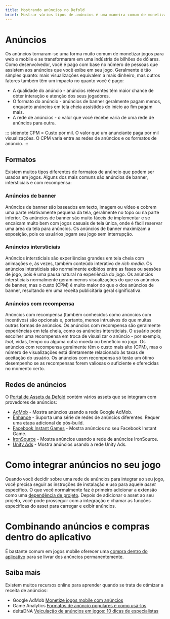 ```yaml
---
title: Mostrando anúncios no Defold
brief: Mostrar vários tipos de anúncios é uma maneira comum de monetizar jogos para web e mobile. Este manual mostra várias maneiras de monetizar seu jogo usando anúncios.
---
```


# Anúncios

Os anúncios tornaram-se uma forma muito comum de monetizar jogos para web e mobile e se transformaram em uma indústria de bilhões de dólares. Como desenvolvedor, você é pago com base no número de pessoas que assistem aos anúncios que você exibe em seu jogo. Geralmente é tão simples quanto: mais visualizações equivalem a mais dinheiro, mas outros fatores também têm um impacto no quanto você é pago:

* A qualidade do anúncio - anúncios relevantes têm maior chance de obter interação e atenção dos seus jogadores.
* O formato do anúncio - anúncios de banner geralmente pagam menos, enquanto anúncios em tela cheia assistidos do início ao fim pagam mais.
* A rede de anúncios - o valor que você recebe varia de uma rede de anúncios para outra.

::: sidenote
CPM = Custo por mil. O valor que um anunciante paga por mil visualizações. O CPM varia entre as redes de anúncios e os formatos de anúncio.
:::

## Formatos

Existem muitos tipos diferentes de formatos de anúncio que podem ser usados em jogos. Alguns dos mais comuns são anúncios de banner, intersticiais e com recompensa:

### Anúncios de banner

Anúncios de banner são baseados em texto, imagem ou vídeo e cobrem uma parte relativamente pequena da tela, geralmente no topo ou na parte inferior. Os anúncios de banner são muito fáceis de implementar e se encaixam muito bem com jogos casuais de tela única, onde é fácil reservar uma área da tela para anúncios. Os anúncios de banner maximizam a exposição, pois os usuários jogam seu jogo sem interrupção.

### Anúncios intersticiais

Anúncios intersticiais são experiências grandes em tela cheia com animações e, às vezes, também conteúdo interativo de *rich media*. Os anúncios intersticiais são normalmente exibidos entre as fases ou sessões de jogo, pois é uma pausa natural na experiência do jogo. Os anúncios intersticiais normalmente geram menos visualizações do que os anúncios de banner, mas o custo (CPM) é muito maior do que o dos anúncios de banner, resultando em uma receita publicitária geral significativa.

### Anúncios com recompensa

Anúncios com recompensa (também conhecidos como anúncios com incentivos) são opcionais e, portanto, menos intrusivos do que muitas outras formas de anúncios. Os anúncios com recompensa são geralmente experiências em tela cheia, como os anúncios intersticiais. O usuário pode escolher uma recompensa em troca de visualizar o anúncio - por exemplo, *loot*, vidas, tempo ou alguma outra moeda ou benefício no jogo. Os anúncios com recompensa geralmente têm o custo mais alto (CPM), mas o número de visualizações está diretamente relacionado às taxas de aceitação do usuário. Os anúncios com recompensa só terão um ótimo desempenho se as recompensas forem valiosas o suficiente e oferecidas no momento certo.


## Redes de anúncios

O [Portal de Assets da Defold](/tags/stars/ads/) contém vários assets que se integram com provedores de anúncios:

* [AdMob](https://defold.com/assets/admob-defold/) - Mostra anúncios usando a rede Google AdMob.
* [Enhance](https://defold.com/assets/enhance/) - Suporta uma série de redes de anúncios diferentes. Requer uma etapa adicional de pós-build.
* [Facebook Instant Games](https://defold.com/assets/facebookinstantgames/) - Mostra anúncios no seu Facebook Instant Game.
* [IronSource](https://defold.com/assets/ironsource/) - Mostra anúncios usando a rede de anúncios IronSource.
* [Unity Ads](https://defold.com/assets/defvideoads/) - Mostra anúncios usando a rede Unity Ads.


# Como integrar anúncios no seu jogo

Quando você decidir sobre uma rede de anúncios para integrar ao seu jogo, você precisa seguir as instruções de instalação e uso para aquele *asset* específico. O que você normalmente faz é primeiro adicionar a extensão como uma [dependência de projeto](/manuals/libraries/#setting-up-library-dependencies). Depois de adicionar o asset ao seu projeto, você pode prosseguir com a integração e chamar as funções específicas do asset para carregar e exibir anúncios.


# Combinando anúncios e compras dentro do aplicativo

É bastante comum em jogos mobile oferecer uma [compra dentro do aplicativo](/manuals/iap) para se livrar dos anúncios permanentemente.


## Saiba mais

Existem muitos recursos online para aprender quando se trata de otimizar a receita de anúncios:

* Google AdMob [Monetize jogos mobile com anúncios](https://admob.google.com/home/resources/monetize-mobile-game-with-ads/)
* Game Analytics [Formatos de anúncio populares e como usá-los](https://gameanalytics.com/blog/popular-mobile-game-ad-formats.html)
* deltaDNA [Veiculação de anúncios em jogos: 10 dicas de especialistas](https://deltadna.com/blog/ad-serving-in-games-10-tips/)
